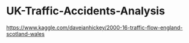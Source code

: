 # UK-Traffic-Accidents-Analysis

https://www.kaggle.com/daveianhickey/2000-16-traffic-flow-england-scotland-wales
